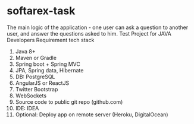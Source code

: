 # softarex-task 
The main logic of the application - one user can ask a question to another user, and answer the  questions asked to him.
Test Project for JAVA Developers
Requirement tech stack
1. Java 8+
2. Maven or Gradle
3. Spring boot + Spring MVC
4. JPA, Spring data, Hibernate
5. DB: PostgreSQL
6. AngularJS or ReactJS
7. Twitter Bootstrap
8. WebSockets
9. Source code to public git repo (github.com)
10. IDE: IDEA
11. Optional: Deploy app on remote server (Heroku, DigitalOcean)
